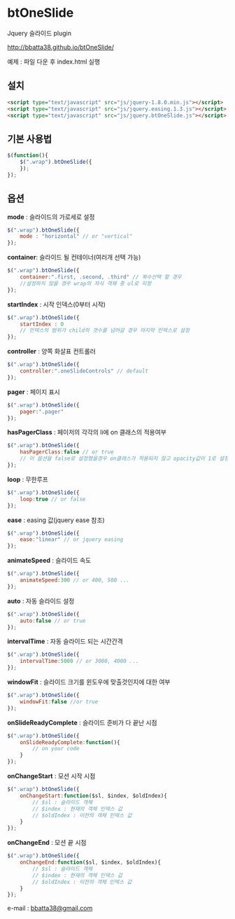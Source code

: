 # btOneSlide

Jquery 슬라이드 plugin

http://bbatta38.github.io/btOneSlide/

예제 : 파일 다운 후 index.html 실행

## 설치
```html
<script type="text/javascript" src="js/jquery-1.8.0.min.js"></script>
<script type="text/javascript" src="js/jquery.easing.1.3.js"></script>
<script type="text/javascript" src="js/jquery.btOneSlide.js"></script>
```

## 기본 사용법

```javascript
$(function(){
    $(".wrap").btOneSlide({
    });
});
```

## 옵션

**mode** : 슬라이드의 가로세로 설정
```javascript
$(".wrap").btOneSlide({
	mode : "horizontal" // or "vertical"
});
```
**container**: 슬라이드 될 컨테이너(여러개 선택 가능)
```javascript
$(".wrap").btOneSlide({
	container:".first, .second, .third" // 복수선택 할 경우
    //설정하지 않을 경우 wrap의 자식 객채 중 ul로 지정
});
```
**startIndex** : 시작 인덱스(0부터 시작)
```javascript
$(".wrap").btOneSlide({
	startIndex : 0
    // 인덱스의 범위가 child의 갯수를 넘어갈 경우 마지막 인덱스로 설정
});
```

**controller** : 양쪽 화살표 컨트롤러
```javascript
$(".wrap").btOneSlide({
	controller:".oneSlideControls" // default
});
```

**pager** : 페이지 표시
```javascript
$(".wrap").btOneSlide({
	pager:".pager"
});
```

**hasPagerClass** : 페이저의 각각의 li에 on 클래스의 적용여부
```javascript
$(".wrap").btOneSlide({
	hasPagerClass:false // or true
    // 이 옵션을 false로 설정했을경우 on클래스가 적용되지 않고 opacity값이 1로 설정됌
});
```

**loop** : 무한루프
```javascript
$(".wrap").btOneSlide({
	loop:true // or false
});
```

**ease** : easing 값(jquery ease 참조)
```javascript
$(".wrap").btOneSlide({
	ease:"linear" // or jquery easing
});
```

**animateSpeed** : 슬라이드 속도
```javascript
$(".wrap").btOneSlide({
	animateSpeed:300 // or 400, 500 ...
});
```

**auto** : 자동 슬라이드 설정
```javascript
$(".wrap").btOneSlide({
	auto:false // or true
});
```

**intervalTime** : 자동 슬라이드 되는 시간간격
```javascript
$(".wrap").btOneSlide({
	intervalTime:5000 // or 3000, 4000 ...
});
```

**windowFit** : 슬라이드 크기를 윈도우에 맞출것인지에 대한 여부
```javascript
$(".wrap").btOneSlide({
	windowFit:false //or true
});
```

**onSlideReadyComplete** : 슬라이드 준비가 다 끝난 시점
```javascript
$(".wrap").btOneSlide({
	onSlideReadyComplete:function(){
    	// on your code
    }
});
```

**onChangeStart** : 모션 시작 시점
```javascript
$(".wrap").btOneSlide({
	onChangeStart:function($sl, $index, $oldIndex){
    	// $sl : 슬라이드 객체
    	// $index : 현재의 객체 인덱스 값
		// $oldIndex : 이전의 객체 인덱스 값
    }
});
```

**onChangeEnd** : 모션 끝 시점
```javascript
$(".wrap").btOneSlide({
	onChangeEnd:function($sl, $index, $oldIndex){
    	// $sl : 슬라이드 객체
    	// $index : 현재의 객체 인덱스 값
		// $oldIndex : 이전의 객체 인덱스 값
    }
});
```

e-mail : bbatta38@gmail.com
